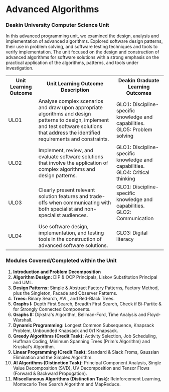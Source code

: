 # Advanced Algorithms

### Deakin University Computer Science Unit
In this advanced programming unit, we examined the design, analysis and implementation of advanced algorithms.  Explored software design patterns, their use in problem solving, and software testing techniques and tools to verify implementation. The unit focused on the design and construction of advanced algorithms for software solutions with a strong emphasis on the practical application of the algorithms, patterns, and tools under investigation.

 <table>
  <tr>
    <th>Unit Learning Outcome</th>
    <th>Unit Learning Outcome Description</th>
    <th>Deakin Graduate Learning Outcomes</th>
  </tr>
  <tr>
    <td>ULO1</td>
    <td>Analyse complex scenarios and draw upon appropriate algorithms and design patterns to design, implement and test software solutions that address the identified requirements and constraints.</td>
    <td>GLO1: Discipline-specific knowledge and capabilities. <br>GLO5: Problem solving</td>
  </tr>
  <tr>
    <td>ULO2</td>
    <td>Implement, review, and evaluate software solutions that involve the application of complex algorithms and design patterns.</td>
    <td>GLO1: Discipline-specific knowledge and capabilities. <br>GLO4: Critical thinking</td>
  </tr>
  <tr>
    <td>ULO3</td>
    <td>Clearly present relevant solution features and trade-offs when communicating with both specialist and non-specialist audiences.</td>
    <td>GLO1: Discipline-specific knowledge and capabilities. <br>GLO2: Communication</td>
  </tr>
  <tr>
    <td>ULO4</td>
    <td>Use software design, implementation, and testing tools in the construction of advanced software solutions.</td>
    <td>GLO3: Digital literacy</td>
  </tr>
</table> 

### Modules Covered/Completed within the Unit
 <ol>
  <li><b>Introduction and Problem Decomposition</b></li>
  <li><b>Algorithm Design:</b> DIP & OCP Principals, Liskov Substitution Principal and UML.</li>
  <li><b>Design Patterns:</b> Simple & Abstract Factory Patterns, Factory Method, plus the Singleton, Facade and Observer Patterns.</li>
  <li><b>Trees:</b> Binary Search, AVL, and Red-Black Trees.</li>
  <li><b>Graphs I:</b> Depth First Search, Breadth First Search, Check if Bi-Partite & for Strongly Connected Components.</li>
  <li><b>Graphs II:</b> Dijkstra's Algorithm, Bellman-Ford, Time Analysis and Floyd-Warshall.</li>
  <li><b>Dynamic Programming:</b> Longest Common Subsequence, Knapsack Problem, Unbounded Knapsack and 0/1 Knapsack.</li>
  <li><b>Greedy Algorithms (Credit Task):</b> Activity Selection, Job Scheduling, Huffman Coding, Minimum Spanning Trees (Prim's Algorithm) and Kruskal's Algorithm.</li>
  <li><b>Linear Programming (Credit Task):</b> Standard & Slack Froms, Gaussian Elimination and the Simplex Algorithm.</li>
  <li><b>AI Algorithms (Distinction Task):</b> Principal Component Analysis, Single Value Decomposition (SVD), UV Decomposition and Tensor Flows (Forward & Backward Propogation).</li>
  <li><b>Miscellaneous Algorithms (Distinction Task):</b> Reinforcement Learning, Montecarlo Tree Search Algorithm and MapReduce.</li>
</ol> 
